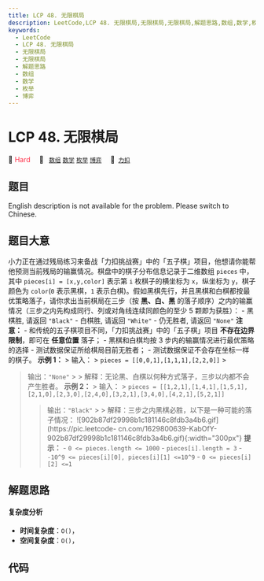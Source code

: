```yaml
---
title: LCP 48. 无限棋局
description: LeetCode,LCP 48. 无限棋局,无限棋局,无限棋局,解题思路,数组,数学,枚举,博弈
keywords:
  - LeetCode
  - LCP 48. 无限棋局
  - 无限棋局
  - 无限棋局
  - 解题思路
  - 数组
  - 数学
  - 枚举
  - 博弈
---
```


# LCP 48. 无限棋局

🔴 <font color=#ff334b>Hard</font>&emsp; 🔖&ensp; [`数组`](/tag/array.md) [`数学`](/tag/math.md) [`枚举`](/tag/enumeration.md) [`博弈`](/tag/game-theory.md)&emsp; 🔗&ensp;[`力扣`](https://leetcode.cn/problems/fsa7oZ)

## 题目

English description is not available for the problem. Please switch to
Chinese.


## 题目大意

小力正在通过残局练习来备战「力扣挑战赛」中的「五子棋」项目，他想请你能帮他预测当前残局的输赢情况。棋盘中的棋子分布信息记录于二维数组 `pieces`
中，其中 `pieces[i] = [x,y,color]` 表示第 `i` 枚棋子的横坐标为 `x`，纵坐标为 `y`，棋子颜色为 `color`(`0`
表示黑棋，`1` 表示白棋)。假如黑棋先行，并且黑棋和白棋都按最优策略落子，请你求出当前棋局在三步（按 **黑、白、黑**
的落子顺序）之内的输赢情况（三步之内先构成同行、列或对角线连续同颜色的至少 5 颗即为获胜）： \- 黑棋胜, 请返回 `"Black"` \- 白棋胜,
请返回 `"White"` \- 仍无胜者, 请返回 `"None"` **注意：** \- 和传统的五子棋项目不同，「力扣挑战赛」中的「五子棋」项目
**不存在边界限制**，即可在 **任意位置** 落子； \- 黑棋和白棋均按 3 步内的输赢情况进行最优策略的选择 \- 测试数据保证所给棋局目前无胜者；
\- 测试数据保证不会存在坐标一样的棋子。 **示例 1：** > 输入： > `pieces = [[0,0,1],[1,1,1],[2,2,0]]` >
> 输出：`"None"` > > 解释：无论黑、白棋以何种方式落子，三步以内都不会产生胜者。 **示例 2：** > 输入： > `pieces =
[[1,2,1],[1,4,1],[1,5,1],[2,1,0],[2,3,0],[2,4,0],[3,2,1],[3,4,0],[4,2,1],[5,2,1]]`
> > 输出：`"Black"` > > 解释：三步之内黑棋必胜，以下是一种可能的落子情况：
>![902b87df29998b1c181146c8fdb3a4b6.gif](https://pic.leetcode-
cn.com/1629800639-KabOfY-902b87df29998b1c181146c8fdb3a4b6.gif){:width="300px"}
**提示：** \- `0 <= pieces.length <= 1000` \- `pieces[i].length = 3` \- `-10^9 <=
pieces[i][0], pieces[i][1] <=10^9` \- `0 <= pieces[i][2] <=1`


## 解题思路

#### 复杂度分析

- **时间复杂度**：`O()`，
- **空间复杂度**：`O()`，

## 代码

```javascript

```